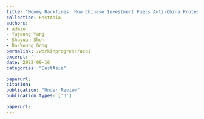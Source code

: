 ```yaml
---
title: "Money Backfires: How Chinese Investment Fuels Anti-China Protests Abroad"
collection: EastAsia
authors: 
- admin
- Yujeong Yang
- Shuyuan Shen
- Do-Young Gong
permalink: /workinprogress/acp1
excerpt: ''
date: 2022-09-16
categories: "EastAsia"

paperurl: 
citation:
publication: "Under Review"
publication_types: ['3']

paperurl: 
---
```


